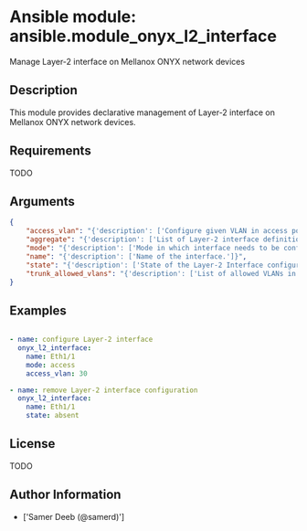 # Ansible module: ansible.module_onyx_l2_interface


Manage Layer-2 interface on Mellanox ONYX network devices

## Description

This module provides declarative management of Layer-2 interface on Mellanox ONYX network devices.

## Requirements

TODO

## Arguments

``` json
{
    "access_vlan": "{'description': ['Configure given VLAN in access port.']}",
    "aggregate": "{'description': ['List of Layer-2 interface definitions.']}",
    "mode": "{'description': ['Mode in which interface needs to be configured.'], 'default': 'access', 'choices': ['access', 'trunk', 'hybrid']}",
    "name": "{'description': ['Name of the interface.']}",
    "state": "{'description': ['State of the Layer-2 Interface configuration.'], 'default': 'present', 'choices': ['present', 'absent']}",
    "trunk_allowed_vlans": "{'description': ['List of allowed VLANs in a given trunk port.']}",
}
```

## Examples


``` yaml

- name: configure Layer-2 interface
  onyx_l2_interface:
    name: Eth1/1
    mode: access
    access_vlan: 30

- name: remove Layer-2 interface configuration
  onyx_l2_interface:
    name: Eth1/1
    state: absent

```

## License

TODO

## Author Information
  - ['Samer Deeb (@samerd)']
